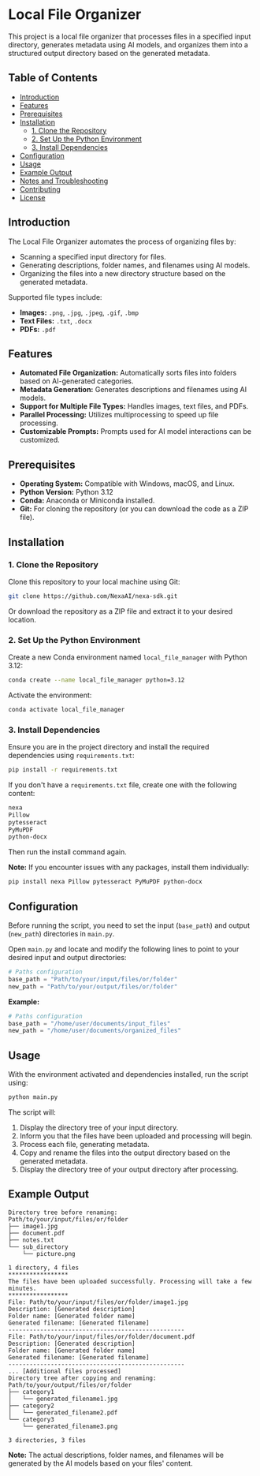 
# Local File Organizer

This project is a local file organizer that processes files in a specified input directory, generates metadata using AI models, and organizes them into a structured output directory based on the generated metadata.

## Table of Contents

- [Introduction](#introduction)
- [Features](#features)
- [Prerequisites](#prerequisites)
- [Installation](#installation)
  - [1. Clone the Repository](#1-clone-the-repository)
  - [2. Set Up the Python Environment](#2-set-up-the-python-environment)
  - [3. Install Dependencies](#3-install-dependencies)
- [Configuration](#configuration)
- [Usage](#usage)
- [Example Output](#example-output)
- [Notes and Troubleshooting](#notes-and-troubleshooting)
- [Contributing](#contributing)
- [License](#license)

## Introduction

The Local File Organizer automates the process of organizing files by:

- Scanning a specified input directory for files.
- Generating descriptions, folder names, and filenames using AI models.
- Organizing the files into a new directory structure based on the generated metadata.

Supported file types include:

- **Images:** `.png`, `.jpg`, `.jpeg`, `.gif`, `.bmp`
- **Text Files:** `.txt`, `.docx`
- **PDFs:** `.pdf`

## Features

- **Automated File Organization:** Automatically sorts files into folders based on AI-generated categories.
- **Metadata Generation:** Generates descriptions and filenames using AI models.
- **Support for Multiple File Types:** Handles images, text files, and PDFs.
- **Parallel Processing:** Utilizes multiprocessing to speed up file processing.
- **Customizable Prompts:** Prompts used for AI model interactions can be customized.

## Prerequisites

- **Operating System:** Compatible with Windows, macOS, and Linux.
- **Python Version:** Python 3.12
- **Conda:** Anaconda or Miniconda installed.
- **Git:** For cloning the repository (or you can download the code as a ZIP file).

## Installation

### 1. Clone the Repository

Clone this repository to your local machine using Git:

```bash
git clone https://github.com/NexaAI/nexa-sdk.git
```

Or download the repository as a ZIP file and extract it to your desired location.

### 2. Set Up the Python Environment

Create a new Conda environment named `local_file_manager` with Python 3.12:

```bash
conda create --name local_file_manager python=3.12
```

Activate the environment:

```bash
conda activate local_file_manager
```

### 3. Install Dependencies

Ensure you are in the project directory and install the required dependencies using `requirements.txt`:

```bash
pip install -r requirements.txt
```

If you don't have a `requirements.txt` file, create one with the following content:

```txt
nexa
Pillow
pytesseract
PyMuPDF
python-docx
```

Then run the install command again.

**Note:** If you encounter issues with any packages, install them individually:

```bash
pip install nexa Pillow pytesseract PyMuPDF python-docx
```

## Configuration

Before running the script, you need to set the input (`base_path`) and output (`new_path`) directories in `main.py`.

Open `main.py` and locate and modify the following lines to point to your desired input and output directories:

```python
# Paths configuration
base_path = "Path/to/your/input/files/or/folder"
new_path = "Path/to/your/output/files/or/folder"
```

**Example:**

```python
# Paths configuration
base_path = "/home/user/documents/input_files"
new_path = "/home/user/documents/organized_files"
```

## Usage

With the environment activated and dependencies installed, run the script using:

```bash
python main.py
```

The script will:

1. Display the directory tree of your input directory.
2. Inform you that the files have been uploaded and processing will begin.
3. Process each file, generating metadata.
4. Copy and rename the files into the output directory based on the generated metadata.
5. Display the directory tree of your output directory after processing.

## Example Output

```
Directory tree before renaming:
Path/to/your/input/files/or/folder
├── image1.jpg
├── document.pdf
├── notes.txt
└── sub_directory
    └── picture.png

1 directory, 4 files
*****************
The files have been uploaded successfully. Processing will take a few minutes.
*****************
File: Path/to/your/input/files/or/folder/image1.jpg
Description: [Generated description]
Folder name: [Generated folder name]
Generated filename: [Generated filename]
--------------------------------------------------
File: Path/to/your/input/files/or/folder/document.pdf
Description: [Generated description]
Folder name: [Generated folder name]
Generated filename: [Generated filename]
--------------------------------------------------
... [Additional files processed]
Directory tree after copying and renaming:
Path/to/your/output/files/or/folder
├── category1
│   └── generated_filename1.jpg
├── category2
│   └── generated_filename2.pdf
└── category3
    └── generated_filename3.png

3 directories, 3 files
```

**Note:** The actual descriptions, folder names, and filenames will be generated by the AI models based on your files' content.

<!-- ## Notes and Troubleshooting

- **SDK Models:**
  - The script uses `NexaVLMInference` and `NexaTextInference` models.
  - Ensure you have access to these models and they are correctly set up.
  - You may need to download model files or configure paths.

- **Dependencies:**
  - **pytesseract:** Requires Tesseract OCR installed on your system.
    - **macOS:** `brew install tesseract`
    - **Ubuntu/Linux:** `sudo apt-get install tesseract-ocr`
    - **Windows:** Download from [Tesseract OCR Windows Installer](https://github.com/UB-Mannheim/tesseract/wiki)
  - **PyMuPDF (fitz):** Used for reading PDFs.

- **File Permissions:**
  - Ensure the script has read access to the input directory and write access to the output directory.

- **Processing Time:**
  - Processing may take time depending on the number and size of files.
  - The script uses multiprocessing to improve performance.

- **Customizing Prompts:**
  - You can adjust prompts in `data_processing.py` to change how metadata is generated.

- **Error Handling:**
  - The script includes error handling for file reading operations.
  - Check console output for error messages if processing fails.

- **Suppressing Output:**
  - The script suppresses output from the AI models to keep the console output clean.
  - Modify the `suppress_stdout_stderr` function in `data_processing.py` to change this behavior.
 -->

